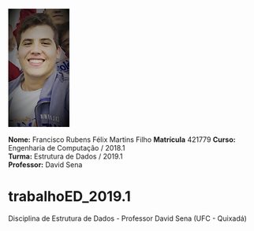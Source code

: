 ![](eu_Easy-Resize.com.jpg)

**Nome:** Francisco Rubens Félix Martins Filho
**Matrícula** 421779
**Curso:** Engenharia de Computação / 2018.1  
**Turma:** Estrutura de Dados / 2019.1  
**Professor:** David Sena  

# trabalhoED_2019.1
Disciplina de Estrutura de Dados - Professor David Sena (UFC - Quixadá)
